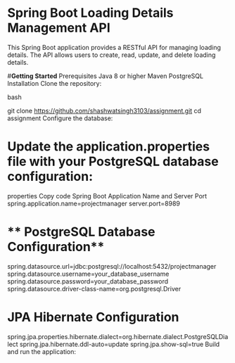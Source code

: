 # Spring Boot Loading Details Management API
This Spring Boot application provides a RESTful API for managing loading details. The API allows users to create, read, update, and delete loading details.

#**Getting Started**
Prerequisites
Java 8 or higher
Maven
PostgreSQL
Installation
Clone the repository:

bash

git clone https://github.com/shashwatsingh3103/assignment.git
cd assignment
Configure the database:

# **Update the application.properties file with your PostgreSQL database configuration:**
properties
Copy code
 Spring Boot Application Name and Server Port
spring.application.name=projectmanager
server.port=8989

# ** PostgreSQL Database Configuration**
spring.datasource.url=jdbc:postgresql://localhost:5432/projectmanager
spring.datasource.username=your_database_username
spring.datasource.password=your_database_password
spring.datasource.driver-class-name=org.postgresql.Driver

# **JPA Hibernate Configuration**
spring.jpa.properties.hibernate.dialect=org.hibernate.dialect.PostgreSQLDialect
spring.jpa.hibernate.ddl-auto=update
spring.jpa.show-sql=true
Build and run the application:



